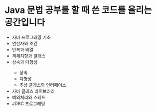 <h1> Java 문법 공부를 할 때 쓴 코드를 올리는 공간입니다 </h1>

<ul>
  <li>자바 프로그래밍 기초</li>
  <li>연산자와 조건</li>
  <li>반복과 배열</li>
  <li>객체지향과 클래스</li>
  <li>상속과 다형성</li>
    <ul>
      <li>상속</li>
      <li>다형성</li>
      <li>추상 클래스와 인터페이스</li>
    </ul>
  <li>자바 클래스 라이브러리</li>
  <li>예외처리와 스레드</li>
  <li>JDBC 프로그래밍</li>
</ul>
